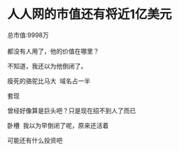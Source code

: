 # 人人网的市值还有将近1亿美元


总市值:9998万<br />
<br />
都没有人用了，他的价值在哪里？

不知道，我还以为他倒闭了。

瘦死的骆驼比马大&nbsp;&nbsp;域名占一半

套现

曾经好像算是巨头吧？只是现在招不到人了而已

卧槽&nbsp;&nbsp;我以为早倒闭了呢，原来还活着

可能还有什么投资吧
